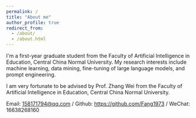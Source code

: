 ```yaml
---
permalink: /
title: "About me"
author_profile: true
redirect_from: 
  - /about/
  - /about.html
---
```

I'm a first-year graduate student from the Faculty of Artificial Intelligence in Education, Central China Normal University. My research interests include machine learning, data mining, fine-tuning of large language models, and prompt engineering.

I am very fortunate to be advised by Prof. Zhang Wei from the Faculty of Artificial Intelligence in Education, Central China Normal University.

Email: 158171794@qq.com / Github: https://github.com/Fang1973 / WeChat: 16638268160
